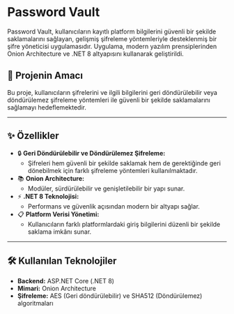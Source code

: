 # **Password Vault**  

Password Vault, kullanıcıların kayıtlı platform bilgilerini güvenli bir şekilde saklamalarını sağlayan, gelişmiş şifreleme yöntemleriyle desteklenmiş bir şifre yöneticisi uygulamasıdır. Uygulama, modern yazılım prensiplerinden Onion Architecture ve .NET 8 altyapısını kullanarak geliştirildi.  

## 🚀 **Projenin Amacı**  
Bu proje, kullanıcıların şifrelerini ve ilgili bilgilerini geri döndürülebilir veya döndürülemez şifreleme yöntemleri ile güvenli bir şekilde saklamalarını sağlamayı hedeflemektedir.  

---

## ✨ **Özellikler**  
- 🔒 **Geri Döndürülebilir ve Döndürülemez Şifreleme:**  
  - Şifreleri hem güvenli bir şekilde saklamak hem de gerektiğinde geri dönebilmek için farklı şifreleme yöntemleri kullanılmaktadır.  
- 📚 **Onion Architecture:**  
  - Modüler, sürdürülebilir ve genişletilebilir bir yapı sunar.  
- ⚡ **.NET 8 Teknolojisi:**  
  - Performans ve güvenlik açısından modern bir altyapı sağlar.  
- 📋 **Platform Verisi Yönetimi:**  
  - Kullanıcıların farklı platformlardaki giriş bilgilerini düzenli bir şekilde saklama imkânı sunar.  

---

## 🛠 **Kullanılan Teknolojiler**  
- **Backend:** ASP.NET Core (.NET 8)  
- **Mimari:** Onion Architecture  
- **Şifreleme:** AES (Geri döndürülebilir) ve SHA512 (Döndürülemez) algoritmaları  


 

